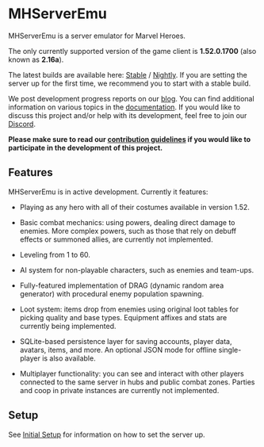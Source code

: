 # MHServerEmu

MHServerEmu is a server emulator for Marvel Heroes.

The only currently supported version of the game client is **1.52.0.1700** (also known as **2.16a**).

The latest builds are available here: [Stable](https://github.com/Crypto137/MHServerEmu/releases/latest) / [Nightly](https://nightly.link/Crypto137/MHServerEmu/workflows/nightly-release-windows-x64/master?preview). If you are setting the server up for the first time, we recommend you to start with a stable build.

We post development progress reports on our [blog](https://crypto137.github.io/MHServerEmu/). You can find additional information on various topics in the [documentation](./docs/Index.md). If you would like to discuss this project and/or help with its development, feel free to join our [Discord](https://discord.gg/hjR8Bj52t3).

**Please make sure to read our [contribution guidelines](./CONTRIBUTING.md) if you would like to participate in the development of this project.**

## Features

MHServerEmu is in active development. Currently it features:

- Playing as any hero with all of their costumes available in version 1.52.

- Basic combat mechanics: using powers, dealing direct damage to enemies. More complex powers, such as those that rely on debuff effects or summoned allies, are currently not implemented.

- Leveling from 1 to 60.

- AI system for non-playable characters, such as enemies and team-ups.

- Fully-featured implementation of DRAG (dynamic random area generator) with procedural enemy population spawning.

- Loot system: items drop from enemies using original loot tables for picking quality and base types. Equipment affixes and stats are currently being implemented.

- SQLite-based persistence layer for saving accounts, player data, avatars, items, and more. An optional JSON mode for offline single-player is also available.

- Multiplayer functionality: you can see and interact with other players connected to the same server in hubs and public combat zones. Parties and coop in private instances are currently not implemented.

## Setup

See [Initial Setup](./docs/Setup/InitialSetup.md) for information on how to set the server up.
